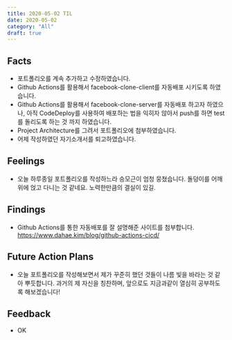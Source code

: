 ```yaml
---
title: 2020-05-02 TIL
date: 2020-05-02
category: "All"
draft: true
---
```


## Facts

- 포트폴리오를 계속 추가하고 수정하였습니다.
- Github Actions를 활용해서 facebook-clone-client를 자동배포 시키도록 하였습니다.
- Github Actions를 활용해서 facebook-clone-server를 자동배포 하고자 하였으나, 아직 CodeDeploy를 사용하여 배포하는 법을 익히자 않아서 push를 하면 test를 돌리도록 하는 것 까지 하였습니다.
- Project Architecture를 그려서 포트폴리오에 첨부하였습니다.
- 어제 작성하였던 자기소개서를 퇴고하였습니다.

## Feelings

- 오늘 하루종일 포트폴리오를 작성하느라 승모근이 엄청 뭉쳤습니다. 돌덩이를 어깨 위에 얹고 다니는 것 같네요. 노력한만큼의 결실이 있길.

## Findings

- Github Actions를 통한 자동배포를 잘 설명해준 사이트를 첨부합니다.  
https://www.dahae.kim/blog/github-actions-cicd/

## Future Action Plans

- 오늘 포트폴리오를 작성해보면서 제가 꾸준히 했던 것들이 나름 빛을 바라는 것 같아 뿌듯합니다. 과거의 제 자신을 칭찬하며, 앞으로도 지금과같이 열심히 공부하도록 해보겠습니다!

## Feedback

- OK
